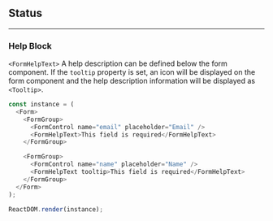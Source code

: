 ## Status

---

### Help Block

`<FormHelpText>` A help description can be defined below the form component. If the `tooltip` property is set, an icon will be displayed on the form component and the help description information will be displayed as `<Tooltip>`.

<!--start-code-->

```js
const instance = (
  <Form>
    <FormGroup>
      <FormControl name="email" placeholder="Email" />
      <FormHelpText>This field is required</FormHelpText>
    </FormGroup>

    <FormGroup>
      <FormControl name="name" placeholder="Name" />
      <FormHelpText tooltip>This field is required</FormHelpText>
    </FormGroup>
  </Form>
);

ReactDOM.render(instance);
```

<!--end-code-->
